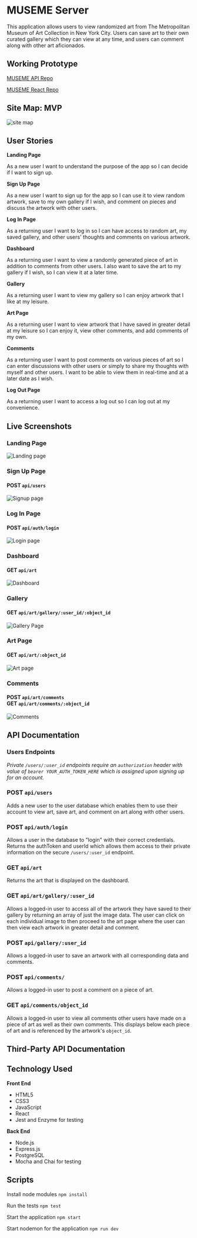 # MUSEME Server

This application allows users to view randomized art from The Metropolitan Museum of Art Collection in New York City. Users can save art to their own curated gallery which they can view at any time, and users can comment along with other art aficionados.

## Working Prototype
[MUSEME API Repo](https://github.com/brandiherrera/museum-app-full-stack-capstone-server)

[MUSEME React Repo](https://github.com/brandiherrera/museum-app-full-stack-capstone-react)

<!-- [Live MUSEME Application]() -->

## Site Map: MVP

<img src="./screenshots/site-map.png" alt="site map">

## User Stories

**Landing Page**

As a new user I want to understand the purpose of the app so I can decide if I want to sign up.

**Sign Up Page**

As a new user I want to sign up for the app so I can use it to view random artwork, save to my own gallery if I wish, and comment on pieces and discuss the artwork with other users.

**Log In Page**

As a returning user I want to log in so I can have access to random art, my saved gallery, and other users' thoughts and comments on various artwork.

**Dashboard**

As a returning user I want to view a randomly generated piece of art in addition to comments from other users. I also want to save the art to my gallery if I wish, so I can view it at a later time.

**Gallery**

As a returning user I want to view my gallery so I can enjoy artwork that I like at my leisure.

**Art Page**

As a returning user I want to view artwork that I have saved in greater detail at my leisure so I can enjoy it, view other comments, and add comments of my own.

**Comments**

As a returning user I want to post comments on various pieces of art so I can enter discussions with other users or simply to share my thoughts with myself and other users. I want to be able to view them in real-time and at a later date as I wish.

**Log Out Page**

As a returning user I want to access a log out so I can log out at my convenience.

## Live Screenshots

### **Landing Page**

<img src="./screenshots/landing-page.png" alt="Landing page">

### **Sign Up Page**

#### POST `api/users`

<img src="./screenshots/signup.png" alt="Signup page">

### **Log In Page**

#### POST `api/auth/login`

<img src="./screenshots/login.png" alt="Login page">

### **Dashboard**

#### GET `api/art` <br> 
<!-- ----------------TODO: RANDOM GENERATOR HERE? ---------------- -->

<img src="./screenshots/dashboard.png" alt="Dashboard">

### **Gallery**

#### GET `api/art/gallery/:user_id/:object_id` <br> 
<!-- ----------------TODO: DELETE HERE? ---------------- -->

<img src="./screenshots/gallery.png" alt="Gallery Page">

### **Art Page**

#### GET `api/art/:object_id`

<img src="./screenshots/art-page.png" alt="Art page">

### **Comments**

#### POST `api/art/comments` <br> GET `api/art/comments/:object_id`

<img src="./screenshots/comments.png" alt="Comments">

## API Documentation

### Users Endpoints
*Private `/users/:user_id` endpoints require an `authorization` header with value of `bearer YOUR_AUTH_TOKEN_HERE` which is assigned upon signing up for an account.*

### POST `api/users`

Adds a new user to the user database which enables them to use their account to view art, save art, and comment on art along with other users. 

### POST `api/auth/login`

Allows a user in the database to "login" with their correct credentials. Returns the authToken and userId which allows them access to their private information on the secure `/users/:user_id` endpoint.

### GET `api/art`

Returns the art that is displayed on the dashboard. 
<!-- ----------------TODO: Include the random art generator details here ---------------- -->

<!-- **Example response**
```JSON
{
    "": "",
    "": "",
    "": "",
    "": "",
    "": ,
    "": "",
    "": "",
    "": "",
    "": ""
}
``` -->

### GET `api/art/gallery/:user_id`

Allows a logged-in user to access all of the artwork they have saved to their gallery by returning an array of just the image data. The user can click on each individual image to then proceed to the art page where the user can then view each artwork in greater detail and comment.

<!-- **Example response**
```JSON
{
    "": "",
    "": "",
    "": "",
    "": "",
    "": ,
    "": "",
    "": "",
    "": "",
    "": ""
}
``` -->

<!---------------TODO: ### DELETE `api/art/gallery/:user_id/:object_id` ------------------>

<!-- Allows a logged-in user to delete a saved art id using the `object_id` of the corresponding record.

A successful `DELETE` responds with `204 No Content`. -->

### POST `api/gallery/:user_id`

Allows a logged-in user to save an artwork with all corresponding data and comments.

<!-- **Example request**
```JSON
{
    "": "",
    "": "",
    "": "",
    "": "",
    "": ,
    "": "",
    "": "",
    "": "",
    "": ""
}
``` -->

<!-- **Example response**
```JSON
{
    "": "",
    "": "",
    "": "",
    "": "",
    "": ,
    "": "",
    "": "",
    "": "",
    "": ""
}
``` -->

### POST `api/comments/`

Allows a logged-in user to post a comment on a piece of art.

<!-- **Example request**
```JSON
{
    "": "",
    "": "",
    "": "",
    "": "",
    "": ,
    "": "",
    "": "",
    "": "",
    "": ""
}
``` -->

<!-- **Example response**
```JSON
{
    "": "",
    "": "",
    "": "",
    "": "",
    "": ,
    "": "",
    "": "",
    "": "",
    "": ""
}
``` -->

### GET `api/comments/object_id`

Allows a logged-in user to view all comments other users have made on a piece of art as well as their own comments. This displays below each piece of art and is referenced by the artwork's `object_id`.

<!-- **Example request**
```JSON
{
    "": "",
    "": "",
    "": "",
    "": "",
    "": ,
    "": "",
    "": "",
    "": "",
    "": ""
}
``` -->

<!-- **Example response**
```JSON
{
    "": "",
    "": "",
    "": "",
    "": "",
    "": ,
    "": "",
    "": "",
    "": "",
    "": ""
}
``` -->

## Third-Party API Documentation

<!-- ADD INFO HERE -->

## Technology Used

<b>Front End</b>
* HTML5
* CSS3
* JavaScript
* React
* Jest and Enzyme for testing
  
<b>Back End</b>
* Node.js
* Express.js
* PostgreSQL
* Mocha and Chai for testing

## Scripts

Install node modules `npm install`

Run the tests `npm test`

Start the application `npm start`

Start nodemon for the application `npm run dev`